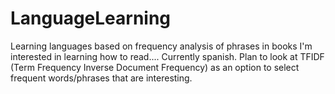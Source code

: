 # LanguageLearning
Learning languages based on frequency analysis of phrases in books I'm interested in learning how to read.... Currently spanish. Plan to look at TFIDF (Term Frequency Inverse Document Frequency) as an option to select frequent words/phrases that are interesting.
